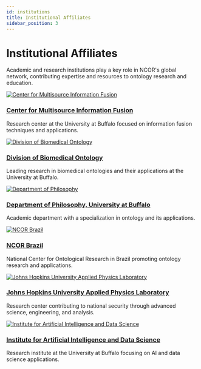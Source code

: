 ```yaml
---
id: institutions
title: Institutional Affiliates
sidebar_position: 3
---
```


# Institutional Affiliates

Academic and research institutions play a key role in NCOR's global network, contributing expertise and resources to ontology research and education.

<div className="row">
  <div className="col col--4 margin-bottom--lg">
    <div className="card">
      <div className="card__image">
        <a href="https://www.buffalo.edu/cmif.html">
          <img src="https://raw.githubusercontent.com/johnbeve/NCOR-Test/main/docs/assets/logos/cmif.png" alt="Center for Multisource Information Fusion" style={{height: '180px', padding: '20px', objectFit: 'contain'}} />
        </a>
      </div>
      <div className="card__body text--center">
        <h3><a href="https://www.buffalo.edu/cmif.html">Center for Multisource Information Fusion</a></h3>
        <p>Research center at the University at Buffalo focused on information fusion techniques and applications.</p>
      </div>
    </div>
  </div>

  <div className="col col--4 margin-bottom--lg">
    <div className="card">
      <div className="card__image">
        <a href="http://medicine.buffalo.edu/departments/biomedical-informatics/divisions/biomedical-ontology.html">
          <img src="https://raw.githubusercontent.com/johnbeve/NCOR-Test/main/docs/assets/logos/dbi.png" alt="Division of Biomedical Ontology" style={{height: '180px', padding: '20px', objectFit: 'contain'}} />
        </a>
      </div>
      <div className="card__body text--center">
        <h3><a href="http://medicine.buffalo.edu/departments/biomedical-informatics/divisions/biomedical-ontology.html">Division of Biomedical Ontology</a></h3>
        <p>Leading research in biomedical ontologies and their applications at the University at Buffalo.</p>
      </div>
    </div>
  </div>
</div>

<div className="row">
  <div className="col col--4 margin-bottom--lg">
    <div className="card">
      <div className="card__image">
        <a href="https://www.buffalo.edu/cas/philosophy/grad-study/ontology.html">
          <img src="https://raw.githubusercontent.com/johnbeve/NCOR-Test/main/docs/assets/logos/philosophy.png" alt="Department of Philosophy" style={{height: '180px', padding: '20px', objectFit: 'contain'}} />
        </a>
      </div>
      <div className="card__body text--center">
        <h3><a href="https://www.buffalo.edu/cas/philosophy/grad-study/ontology.html">Department of Philosophy, University at Buffalo</a></h3>
        <p>Academic department with a specialization in ontology and its applications.</p>
      </div>
    </div>
  </div>

  <div className="col col--4 margin-bottom--lg">
    <div className="card">
      <div className="card__image">
        <a href="https://ontology-br.com.br/about/">
          <img src="https://raw.githubusercontent.com/johnbeve/NCOR-Test/main/docs/assets/logos/ncor-brazil.png" alt="NCOR Brazil" style={{height: '180px', padding: '20px', objectFit: 'contain'}} />
        </a>
      </div>
      <div className="card__body text--center">
        <h3><a href="https://ontology-br.com.br/about/">NCOR Brazil</a></h3>
        <p>National Center for Ontological Research in Brazil promoting ontology research and applications.</p>
      </div>
    </div>
  </div>

  <div className="col col--4 margin-bottom--lg">
    <div className="card">
      <div className="card__image">
        <a href="https://www.jhuapl.edu/">
          <img src="https://raw.githubusercontent.com/johnbeve/NCOR-Test/main/docs/assets/logos/apl.png" alt="Johns Hopkins University Applied Physics Laboratory" style={{height: '180px', padding: '20px', objectFit: 'contain'}} />
        </a>
      </div>
      <div className="card__body text--center">
        <h3><a href="https://www.jhuapl.edu/">Johns Hopkins University Applied Physics Laboratory</a></h3>
        <p>Research center contributing to national security through advanced science, engineering, and analysis.</p>
      </div>
    </div>
  </div>
</div>

<div className="row">
  <div className="col col--4 margin-bottom--lg">
    <div className="card">
      <div className="card__image">
        <a href="https://www.buffalo.edu/ai-data-science.html">
          <img src="https://raw.githubusercontent.com/johnbeve/NCOR-Test/main/docs/assets/logos/iad.png" alt="Institute for Artificial Intelligence and Data Science" style={{height: '180px', padding: '20px', objectFit: 'contain'}} />
        </a>
      </div>
      <div className="card__body text--center">
        <h3><a href="https://www.buffalo.edu/ai-data-science.html">Institute for Artificial Intelligence and Data Science</a></h3>
        <p>Research institute at the University at Buffalo focusing on AI and data science applications.</p>
      </div>
    </div>
  </div>
</div> 